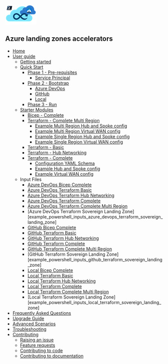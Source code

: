 <!-- markdownlint-disable first-line-h1 -->
![Azure logo](media/Logo-Small.png)

## Azure landing zones accelerators

- [Home][wiki_home]
- [User guide][wiki_user_guide]
  - [Getting started][wiki_getting_started]
  - [Quick Start][wiki_quick_start]
    - [Phase 1 - Pre-requisites][wiki_quick_start_phase_1]
      - [Service Principal][wiki_quick_start_phase_1_service_principal]
    - [Phase 2 - Bootstrap][wiki_quick_start_phase_2]
      - [Azure DevOps][wiki_quick_start_phase_2_azure_devops]
      - [GitHub][wiki_quick_start_phase_2_github]
      - [Local][wiki_quick_start_phase_2_local]
    - [Phase 3 - Run][wiki_quick_start_phase_3]
  - [Starter Modules][wiki_starter_modules]
    - [Bicep - Complete][wiki_starter_module_bicep_complete]
    - [Terraform - Complete Multi Region][wiki_starter_module_terraform_complete_multi_region]
      - [Example Multi Region Hub and Spoke config][example_starter_module_complete_config_hub_spoke_multi_region]
      - [Example Multi Region Virtual WAN config][example_starter_module_complete_config_vwan_multi_region]
      - [Example Single Region Hub and Spoke config][example_starter_module_complete_config_hub_spoke_single_region]
      - [Example Single Region Virtual WAN config][example_starter_module_complete_config_vwan_single_region]
    - [Terraform - Basic][wiki_starter_module_terraform_basic]
    - [Terraform - Hub Networking][wiki_starter_module_terraform_hubnetworking]
    - [Terraform - Complete][wiki_starter_module_terraform_complete]
      - [Configuration YAML Schema][wiki_yaml_schema_reference]
      - [Example Hub and Spoke config][example_starter_module_complete_config_hub_spoke]
      - [Example Virtual WAN config][example_starter_module_complete_config_vwan]
  - Input Files
    - [Azure DevOps Bicep Complete][example_powershell_inputs_azure_devops_bicep_complete]
    - [Azure DevOps Terraform Basic][example_powershell_inputs_azure_devops_terraform_basic]
    - [Azure DevOps Terraform Hub Networking][example_powershell_inputs_azure_devops_terraform_hubnetworking]
    - [Azure DevOps Terraform Complete][example_powershell_inputs_azure_devops_terraform_complete]
    - [Azure DevOps Terraform Complete Multi Region][example_powershell_inputs_azure_devops_terraform_complete_multi_region]
    - [Azure DevOps Terraform Sovereign Landing Zone][example_powershell_inputs_azure_devops_terraform_sovereign_landing_zone]
    - [GitHub Bicep Complete][example_powershell_inputs_github_bicep_complete]
    - [GitHub Terraform Basic][example_powershell_inputs_github_terraform_basic]
    - [GitHub Terraform Hub Networking][example_powershell_inputs_github_terraform_hubnetworking]
    - [GitHub Terraform Complete][example_powershell_inputs_github_terraform_complete]
    - [GitHub Terraform Complete Multi Region][example_powershell_inputs_github_terraform_complete_multi_region]
    - [GitHub Terraform Sovereign Landing Zone][example_powershell_inputs_github_terraform_sovereign_landing_zone]
    - [Local Bicep Complete][example_powershell_inputs_local_bicep_complete]
    - [Local Terraform Basic][example_powershell_inputs_local_terraform_basic]
    - [Local Terraform Hub Networking][example_powershell_inputs_local_terraform_hubnetworking]
    - [Local Terraform Complete][example_powershell_inputs_local_terraform_complete]
    - [Local Terraform Complete Multi Region][example_powershell_inputs_local_terraform_complete_multi_region]
    - [Local Terraform Sovereign Landing Zone][example_powershell_inputs_local_terraform_sovereign_landing_zone]
- [Frequently Asked Questions][wiki_frequently_asked_questions]
- [Upgrade Guide][wiki_upgrade_guide]
- [Advanced Scenarios][wiki_advanced_scenarios]
- [Troubleshooting][wiki_troubleshooting]
- [Contributing][wiki_contributing]
  - [Raising an issue][wiki_raising_an_issue]
  - [Feature requests][wiki_feature_requests]
  - [Contributing to code][wiki_contributing_to_code]
  - [Contributing to documentation][wiki_contributing_to_documentation]

[//]: # "************************"
[//]: # "INSERT LINK LABELS BELOW"
[//]: # "************************"

[wiki_home]:                                                         Home "Wiki - Home"
[wiki_user_guide]:                                                   User-Guide "Wiki - User guide"
[wiki_getting_started]:                                              %5BUser-Guide%5D-Getting-Started "Wiki - Getting started"
[wiki_quick_start]:                                                  %5BUser-Guide%5D-Quick-Start "Wiki - Quick start"
[wiki_quick_start_phase_1]:                                          %5BUser-Guide%5D-Quick-Start-Phase-1 "Wiki - Quick Start - Phase 1"
[wiki_quick_start_phase_1_service_principal]:                        %5BUser-Guide%5D-Quick-Start-Phase-1-Service-Principal "Wiki - Quick Start - Phase 1 - Service Principal"
[wiki_quick_start_phase_2]:                                          %5BUser-Guide%5D-Quick-Start-Phase-2 "Wiki - Quick Start - Phase 2"
[wiki_quick_start_phase_2_azure_devops]:                             %5BUser-Guide%5D-Quick-Start-Phase-2-Azure-DevOps "Wiki - Quick Start - Phase 2 - Azure DevOps"
[wiki_quick_start_phase_2_github]:                                   %5BUser-Guide%5D-Quick-Start-Phase-2-GitHub "Wiki - Quick Start - Phase 2 - GitHub"
[wiki_quick_start_phase_2_local]:                                    %5BUser-Guide%5D-Quick-Start-Phase-2-Local "Wiki - Quick Start - Phase 2 - Local"
[wiki_quick_start_phase_3]:                                          %5BUser-Guide%5D-Quick-Start-Phase-3 "Wiki - Quick Start - Phase 3"
[wiki_starter_modules]:                                              %5BUser-Guide%5D-Starter-Modules "Wiki - Starter Modules"
[wiki_starter_module_bicep_complete]:                                %5BUser-Guide%5D-Starter-Module-Bicep-Complete "Wiki - Starter Modules - Bicep Complete"
[wiki_starter_module_terraform_basic]:                               %5BUser-Guide%5D-Starter-Module-Terraform-Basic "Wiki - Starter Modules - Terraform Basic"
[wiki_starter_module_terraform_hubnetworking]:                       %5BUser-Guide%5D-Starter-Module-Terraform-HubNetworking "Wiki - Start Modules - Terraform Hub Networking"
[wiki_starter_module_terraform_complete]:                            %5BUser-Guide%5D-Starter-Module-Terraform-Complete "Wiki - Starter Modules - Terraform Complete"
[wiki_starter_module_terraform_complete_multi_region]:               %5BUser-Guide%5D-Starter-Module-Terraform-Complete-Multi-Region "Wiki - Starter Modules - Terraform Complete Multi Region"
[wiki_yaml_schema_reference]:                                        %5BUser-Guide%5D-YAML-Schema-Reference "Wiki - YAML Schema Reference"
[wiki_frequently_asked_questions]:                                   Frequently-Asked-Questions "Wiki - Frequently Asked Questions"
[wiki_troubleshooting]:                                              Troubleshooting "Wiki - Troubleshooting"
[wiki_contributing]:                                                 Contributing "Wiki - Contributing"
[wiki_raising_an_issue]:                                             Raising-an-Issue "Wiki - Raising an issue"
[wiki_feature_requests]:                                             Feature-Requests "Wiki - Feature requests"
[wiki_contributing_to_code]:                                         Contributing-to-Code "Wiki - Contributing to code"
[wiki_contributing_to_documentation]:                                Contributing-to-Documentation "Wiki - Contributing to documentation"
[wiki_upgrade_guide]:                                              Upgrade-Guide "Wiki - Upgrade Guide"
[wiki_advanced_scenarios]:                                           %5BUser-Guide%5D-Advanced-Scenarios "Wiki - Advanced Scenarios"
[example_powershell_inputs_azure_devops_bicep_complete]:     examples/powershell-inputs/inputs-azure-devops-bicep-complete.yaml "Example - PowerShell Inputs - Azure DevOps - Bicep - Complete"
[example_powershell_inputs_github_bicep_complete]:     examples/powershell-inputs/inputs-github-bicep-complete.yaml "Example - PowerShell Inputs - GitHub - Bicep - Complete"
[example_powershell_inputs_local_bicep_complete]:     examples/powershell-inputs/inputs-local-bicep-complete.yaml "Example - PowerShell Inputs - Local - Bicep - Complete"
[example_powershell_inputs_azure_devops_terraform_basic]:     examples/powershell-inputs/inputs-azure-devops-terraform-basic.yaml "Example - PowerShell Inputs - Azure DevOps - Terraform - Basic"
[example_powershell_inputs_github_terraform_basic]:     examples/powershell-inputs/inputs-github-terraform-basic.yaml "Example - PowerShell Inputs - GitHub - Terraform - Basic"
[example_powershell_inputs_local_terraform_basic]:     examples/powershell-inputs/inputs-local-terraform-basic.yaml "Example - PowerShell Inputs - Local - Terraform - Basic"
[example_powershell_inputs_azure_devops_terraform_hubnetworking]:     examples/powershell-inputs/inputs-azure-devops-terraform-hubnetworking.yaml "Example - PowerShell Inputs - Azure DevOps - Terraform - Hub Networking"
[example_powershell_inputs_github_terraform_hubnetworking]:     examples/powershell-inputs/inputs-github-terraform-hubnetworking.yaml "Example - PowerShell Inputs - GitHub - Terraform - Hub Networking"
[example_powershell_inputs_local_terraform_hubnetworking]:     examples/powershell-inputs/inputs-local-terraform-hubnetworking.yaml "Example - PowerShell Inputs - Local - Terraform - Hub Networking"
[example_powershell_inputs_azure_devops_terraform_complete]:     examples/powershell-inputs/inputs-azure-devops-terraform-complete.yaml "Example - PowerShell Inputs - Azure DevOps - Terraform - Complete"
[example_powershell_inputs_github_terraform_complete]:     examples/powershell-inputs/inputs-github-terraform-complete.yaml "Example - PowerShell Inputs - GitHub - Terraform - Complete"
[example_powershell_inputs_local_terraform_complete]:     examples/powershell-inputs/inputs-local-terraform-complete.yaml "Example - PowerShell Inputs - Local - Terraform - Complete"
[example_powershell_inputs_azure_devops_terraform_complete_multi_region]:     examples/powershell-inputs/inputs-azure-devops-terraform-complete-multi-region.yaml "Example - PowerShell Inputs - Azure DevOps - Terraform - Complete Multi Region"
[example_powershell_inputs_github_terraform_complete_multi_region]:     examples/powershell-inputs/inputs-github-terraform-complete-multi-region.yaml "Example - PowerShell Inputs - GitHub - Terraform - Complete Multi Region"
[example_powershell_inputs_local_terraform_complete_multi_region]:     examples/powershell-inputs/inputs-local-terraform-complete-multi-region.yaml "Example - PowerShell Inputs - Local - Terraform - Complete Multi Region"
[example_powershell_inputs_azure_devops_terraform_complete_multi_region]:     examples/powershell-inputs/inputs-azure-devops-terraform-microsoft-cloud-for-sovereignty.yaml "Example - PowerShell Inputs - Azure DevOps - Terraform - Sovereign Landing Zone"
[example_powershell_inputs_github_terraform_complete_multi_region]:     examples/powershell-inputs/inputs-github-terraform-microsoft-cloud-for-sovereignty.yaml "Example - PowerShell Inputs - GitHub - Terraform - Sovereign Landing Zone"
[example_powershell_inputs_local_terraform_complete_multi_region]:     examples/powershell-inputs/inputs-local-terraform-microsoft-cloud-for-sovereignty.yaml "Example - PowerShell Inputs - Local - Terraform - Sovereign Landing Zone"
[example_starter_module_complete_config_hub_spoke]: examples/starter-module-config/complete/config-hub-spoke.yaml "Example - Starter Module Config - Complete - Hub and Spoke"
[example_starter_module_complete_config_vwan]: examples/starter-module-config/complete/config-vwan.yaml "Example - Starter Module Config - Complete - Virtual WAN"
[example_starter_module_complete_config_hub_spoke_single_region]: examples/starter-module-config/complete-multi-region/config-hub-and-spoke-vnet-single-region.yaml "Example - Starter Module Config - Complete - Hub and Spoke VNet Single Region"
[example_starter_module_complete_config_vwan_single_region]: examples/starter-module-config/complete-multi-region/config-virtual-wan-single-region.yaml "Example - Starter Module Config - Complete - Virtual WAN Single Region"
[example_starter_module_complete_config_hub_spoke_multi_region]: examples/starter-module-config/complete-multi-region/config-hub-and-spoke-vnet-multi-region.yaml "Example - Starter Module Config - Complete - Hub and Spoke VNet Multi Region"
[example_starter_module_complete_config_vwan_multi_region]: examples/starter-module-config/complete-multi-region/config-virtual-wan-multi-region.yaml "Example - Starter Module Config - Complete - Virtual WAN Multi Region"
